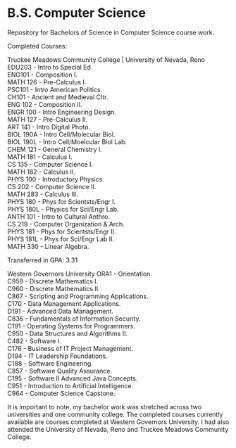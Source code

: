 # B.S. Computer Science
Repository for Bachelors of Science in Computer Science course work.

Completed Courses: <br />

Truckee Meadows Community College | University of Nevada, Reno
EDU203    - Intro to Special Ed. <br />
ENG101    - Composition I. <br />
MATH 126  - Pre-Calculus I. <br />
PSC101    - Intro American Politics. <br />
CH101     - Ancient and Medieval Cltr. <br />
ENG 102   - Composition II. <br />
ENGR 100  - Intro Engineering Design. <br />
MATH 127  - Pre-Calculus II. <br />
ART 141   - Intro Digital Photo. <br />
BIOL 190A - Intro Cell/Molecular Biol. <br />
BIOL 190L - Intro Cell/Moelcular Biol Lab. <br />
CHEM 121  - General Chemistry I. <br />
MATH 181  - Calculus I. <br />
CS 135    - Computer Science I. <br />
MATH 182  - Calculus II. <br />
PHYS 100  - Introductory Physics. <br />
CS 202    - Computer Science II. <br />
MATH 283  - Calculus III. <br />
PHYS 180  - Phys for Scientsts/Engr I. <br />
PHYS 180L - Physics for Sci/Engr Lab. <br />
ANTH 101  - Intro to Cultural Anthro. <br />
CS 219    - Computer Organization & Arch. <br />
PHYS 181  - Phys for Scientsts/Engr II. <br />
PHYS 181L - Phys for Sci/Engr Lab II. <br />
MATH 330  - Linear Algebra. <br />

Transferred in GPA: 3.31

Western Governors University
ORA1 - Orientation. <br />
C959 - Discrete Mathematics I. <br />
C960 - Discrete Mathematics II. <br />
C867 - Scripting and Programming Applications. <br />
C170 - Data Management Applications. <br />
D191 - Advanced Data Management. <br />
C836 - Fundamentals of Information Security. <br />
C191 - Operating Systems for Programmers. <br />
C950 - Data Structures and Algorithms II. <br />
C482 - Software I. <br />
C176 - Business of IT Project Management. <br />
D194 - IT Leadership Foundations. <br />
C188 - Software Engineering. <br />
C857 - Software Quality Assurance. <br />
C195 - Software II Advanced Java Concepts. <br />
C951 - Introduction to Artificial Intelligence. <br />
C964 - Computer Science Capstone. <br />

It is important to note, my bachelor work was stretched across two universities and one community college. The completed courses currently
available are courses completed at Western Governors University. I had also attended the University of Nevada, Reno and Truckee Meadows
Community College.
